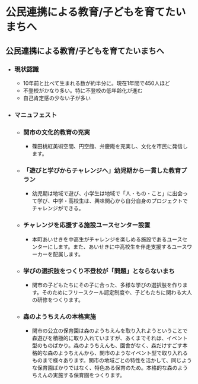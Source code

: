 # 公民連携による教育/子どもを育てたいまちへ
## 公民連携による教育/子どもを育てたいまちへ

- ### 現状認識
    - 10年前と比べて生まれる数が約半分に。現在1年間で450人ほど
    - 不登校がかなり多い。特に不登校の低年齢化が進む
    - 自己肯定感の少ない子が多い
- ### マニュフェスト
    - ### 関市の文化的教育の充実
        - 篠田桃紅美術空間、円空館、弁慶庵を充実し、文化を市民に発信します。
    - ### 「遊びと学びからチャレンジへ」幼児期から一貫した教育プラン
        - 幼児期は地域で遊び、小学生は地域で「人・もの・こと」に出会って学び、中学・高校生は、興味関心から自分自身のプロジェクトでチャレンジができる。
    - ### チャレンジを応援する施設ユースセンター設置
        - 本町あいせきを中高生がチャレンジを楽しめる施設であるユースセンターにします。また、あいせきに中高校生を伴走支援するユースワーカーを配属します。
    - ### 学びの選択肢をつくり不登校が「問題」とならないまち
        - 関市の子どもたちにその子に合った、多様な学びの選択肢を作ります。そのためにフリースクール認定制度や、子どもたちに関わる大人の研修をつくります。
    - ### 森のようちえんの本格実施
        -  関市の公立の保育園は森のようちえんを取り入れようということで森遊びを積極的に取り入れていますが、あくまでそれは、イベント型のものばかり。森のようちえんも、園舎がなく、森だけすごす本格的な森のようちえんから、関市のようなイベント型で取り入れるものまで様々あります。関市の地域ごとの特性を活かして、同じような保育園ばかりではなく、特色ある保育のため。本格的な森のようちえんの実施する保育園をつくります。
